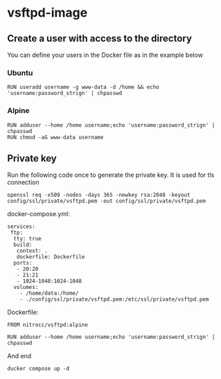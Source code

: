 # vsftpd-image

## Create a user with access to the directory

You can define your users in the Docker file as in the example below

### Ubuntu
```
RUN useradd username -g www-data -d /home && echo 'username:password_strign' | chpasswd
```

### Alpine
```
RUN adduser --home /home username;echo 'username:password_strign' | chpasswd
RUN chmod -aG www-data username
```

## Private key
Run the following code once to generate the private key. It is used for tls connection
```
openssl req -x509 -nodes -days 365 -newkey rsa:2048 -keyout config/ssl/private/vsftpd.pem -out config/ssl/private/vsftpd.pem
```

docker-compose.yml:
```
services:
 ftp:
  tty: true
  build:
   context: .
   dockerfile: Dockerfile
  ports:
   - 20:20
   - 21:21
   - 1024-1048:1024-1048
  volumes:
    - /home/data:/home/
    - ./config/ssl/private/vsftpd.pem:/etc/ssl/private/vsftpd.pem
```

Dockerfile:
```
FROM nitrocc/vsftpd:alpine

RUN adduser --home /home username;echo 'username:password_strign' | chpasswd
```

And end 
```
ducker compose up -d
```
